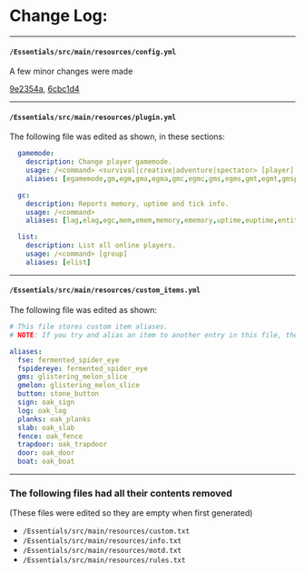 # Change Log:

---
#### ``/Essentials/src/main/resources/config.yml``
A few minor changes were made

[9e2354a](https://github.com/ApexZombies/Essentials/commit/9e2354a3a4ae9a439326f124ee88623f36cc8733), [6cbc1d4](https://github.com/ApexZombies/Essentials/commit/6cbc1d475ca48c34723af983617f04faa8989939)

---
#### ``/Essentials/src/main/resources/plugin.yml``
The following file was edited as shown, in these sections:
```yml
  gamemode:
    description: Change player gamemode.
    usage: /<command> <survival|creative|adventure|spectator> [player]
    aliases: [egamemode,gm,egm,gma,egma,gmc,egmc,gms,egms,gmt,egmt,gmsp,sp,egmsp,spec,spectator]
```
```yml
  gc:
    description: Reports memory, uptime and tick info.
    usage: /<command>
    aliases: [lag,elag,egc,mem,emem,memory,ememory,uptime,euptime,entities,eentities]
```
```yml
  list:
    description: List all online players.
    usage: /<command> [group]
    aliases: [elist]
```
---
#### ``/Essentials/src/main/resources/custom_items.yml``
The following file was edited as shown:
```yml
# This file stores custom item aliases.
# NOTE: If you try and alias an item to another entry in this file, the alias won't work.

aliases:
  fse: fermented_spider_eye
  fspidereye: fermented_spider_eye
  gms: glistering_melon_slice
  gmelon: glistering_melon_slice
  button: stone_button
  sign: oak_sign
  log: oak_log
  planks: oak_planks
  slab: oak_slab
  fence: oak_fence
  trapdoor: oak_trapdoor
  door: oak_door
  boat: oak_boat
```
---
### The following files had all their contents removed
(These files were edited so they are empty when first generated)
- ``/Essentials/src/main/resources/custom.txt``
- ``/Essentials/src/main/resources/info.txt``
- ``/Essentials/src/main/resources/motd.txt``
- ``/Essentials/src/main/resources/rules.txt``
